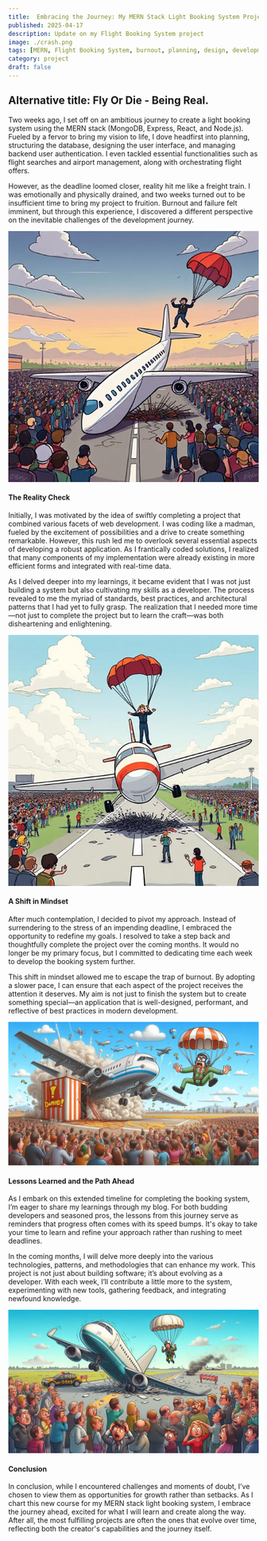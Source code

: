 ```yaml
---
title:  Embracing the Journey: My MERN Stack Light Booking System Project 🚀
published: 2025-04-17
description: Update on my Flight Booking System project
image: ./crash.png
tags: [MERN, Flight Booking System, burnout, planning, design, development, coding]
category: project
draft: false
---
```


## Alternative title: Fly Or Die - Being Real.

Two weeks ago, I set off on an ambitious journey to create a light booking system using the MERN stack (MongoDB, Express, React, and Node.js). Fueled by a fervor to bring my vision to life, I dove headfirst into planning, structuring the database, designing the user interface, and managing backend user authentication. I even tackled essential functionalities such as flight searches and airport management, along with orchestrating flight offers.

However, as the deadline loomed closer, reality hit me like a freight train. I was emotionally and physically drained, and two weeks turned out to be insufficient time to bring my project to fruition. Burnout and failure felt imminent, but through this experience, I discovered a different perspective on the inevitable challenges of the development journey.

![crash cartoon](./crash-1.png)

#### The Reality Check

Initially, I was motivated by the idea of swiftly completing a project that combined various facets of web development. I was coding like a madman, fueled by the excitement of possibilities and a drive to create something remarkable. However, this rush led me to overlook several essential aspects of developing a robust application. As I frantically coded solutions, I realized that many components of my implementation were already existing in more efficient forms and integrated with real-time data.

As I delved deeper into my learnings, it became evident that I was not just building a system but also cultivating my skills as a developer. The process revealed to me the myriad of standards, best practices, and architectural patterns that I had yet to fully grasp. The realization that I needed more time—not just to complete the project but to learn the craft—was both disheartening and enlightening.

![crash cartoon](./crash-2.png)

#### A Shift in Mindset

After much contemplation, I decided to pivot my approach. Instead of surrendering to the stress of an impending deadline, I embraced the opportunity to redefine my goals. I resolved to take a step back and thoughtfully complete the project over the coming months. It would no longer be my primary focus, but I committed to dedicating time each week to develop the booking system further.

This shift in mindset allowed me to escape the trap of burnout. By adopting a slower pace, I can ensure that each aspect of the project receives the attention it deserves. My aim is not just to finish the system but to create something special—an application that is well-designed, performant, and reflective of best practices in modern development.

![crash cartoon](./crash-3.jpeg)

#### Lessons Learned and the Path Ahead

As I embark on this extended timeline for completing the booking system, I’m eager to share my learnings through my blog. For both budding developers and seasoned pros, the lessons from this journey serve as reminders that progress often comes with its speed bumps. It's okay to take your time to learn and refine your approach rather than rushing to meet deadlines.

In the coming months, I will delve more deeply into the various technologies, patterns, and methodologies that can enhance my work. This project is not just about building software; it’s about evolving as a developer. With each week, I’ll contribute a little more to the system, experimenting with new tools, gathering feedback, and integrating newfound knowledge.

![crash cartoon](./crash-4.jpeg)

#### Conclusion
In conclusion, while I encountered challenges and moments of doubt, I’ve chosen to view them as opportunities for growth rather than setbacks. As I chart this new course for my MERN stack light booking system, I embrace the journey ahead, excited for what I will learn and create along the way. After all, the most fulfilling projects are often the ones that evolve over time, reflecting both the creator's capabilities and the journey itself.